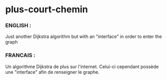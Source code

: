 # plus-court-chemin
### ENGLISH :
Just another Dijkstra algorithm but with an "interface" in order to enter the graph 

### FRANCAIS :
Un algorithme Dijkstra de plus sur l'internet. Celui-ci cependant possède une "interface" afin de renseigner le graphe. 

